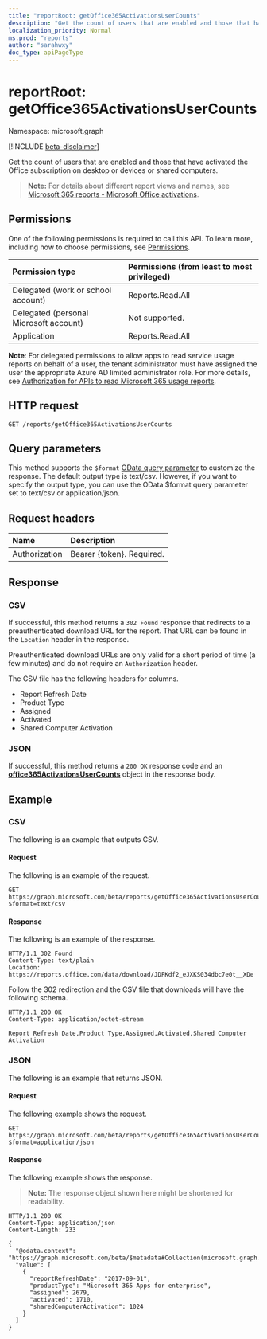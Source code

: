 ```yaml
---
title: "reportRoot: getOffice365ActivationsUserCounts"
description: "Get the count of users that are enabled and those that have activated the Office subscription on desktop or devices or shared computers."
localization_priority: Normal
ms.prod: "reports"
author: "sarahwxy"
doc_type: apiPageType
---
```


# reportRoot: getOffice365ActivationsUserCounts

Namespace: microsoft.graph

[!INCLUDE [beta-disclaimer](../../includes/beta-disclaimer.md)]

Get the count of users that are enabled and those that have activated the Office subscription on desktop or devices or shared computers.

> **Note:** For details about different report views and names, see [Microsoft 365 reports - Microsoft Office activations](https://support.office.com/client/Office-activations-87c24ae2-82e0-4d1e-be01-c3bcc3f18c60).

## Permissions

One of the following permissions is required to call this API. To learn more, including how to choose permissions, see [Permissions](/graph/permissions-reference).

| Permission type                        | Permissions (from least to most privileged) |
| :------------------------------------- | :--------------------------------------- |
| Delegated (work or school account)     | Reports.Read.All                         |
| Delegated (personal Microsoft account) | Not supported.                           |
| Application                            | Reports.Read.All                         |

**Note**: For delegated permissions to allow apps to read service usage reports on behalf of a user, the tenant administrator must have assigned the user the appropriate Azure AD limited administrator role. For more details, see [Authorization for APIs to read Microsoft 365 usage reports](/graph/reportroot-authorization).

## HTTP request

<!-- { "blockType": "ignored" } --> 

```http
GET /reports/getOffice365ActivationsUserCounts
```

## Query parameters

This method supports the `$format` [OData query parameter](/graph/query-parameters) to customize the response. The default output type is text/csv. However, if you want to specify the output type, you can use the OData $format query parameter set to text/csv or application/json.

## Request headers

| Name          | Description               |
| :------------ | :------------------------ |
| Authorization | Bearer {token}. Required. |

## Response

### CSV

If successful, this method returns a `302 Found` response that redirects to a preauthenticated download URL for the report. That URL can be found in the `Location` header in the response.

Preauthenticated download URLs are only valid for a short period of time (a few minutes) and do not require an `Authorization` header.

The CSV file has the following headers for columns.

- Report Refresh Date
- Product Type
- Assigned
- Activated
- Shared Computer Activation

### JSON

If successful, this method returns a `200 OK` response code and an **[office365ActivationsUserCounts](../resources/office365activationsusercounts.md)** object in the response body.

## Example

### CSV

The following is an example that outputs CSV.

#### Request

The following is an example of the request.


<!-- {
  "blockType": "ignored",
  "name": "reportroot_getoffice365activationsusercounts_csv"
}-->

```msgraph-interactive
GET https://graph.microsoft.com/beta/reports/getOffice365ActivationsUserCounts?$format=text/csv
```


#### Response

The following is an example of the response.

<!-- { "blockType": "ignored" } --> 

```http
HTTP/1.1 302 Found
Content-Type: text/plain
Location: https://reports.office.com/data/download/JDFKdf2_eJXKS034dbc7e0t__XDe
```

Follow the 302 redirection and the CSV file that downloads will have the following schema.

<!-- {
  "blockType": "response",
  "truncated": true,
  "@odata.type": "stream"
} -->

```http
HTTP/1.1 200 OK
Content-Type: application/octet-stream

Report Refresh Date,Product Type,Assigned,Activated,Shared Computer Activation
```

### JSON

The following is an example that returns JSON.

#### Request

The following example shows the request.


<!-- {
  "blockType": "ignored",
  "name": "reportroot_getoffice365activationsusercounts_json"
}-->

```msgraph-interactive
GET https://graph.microsoft.com/beta/reports/getOffice365ActivationsUserCounts?$format=application/json
```


#### Response

The following example shows the response.

> **Note:** The response object shown here might be shortened for readability.

<!-- {
  "blockType": "response",
  "truncated": true,
  "@odata.type": "microsoft.graph.office365ActivationsUserCounts"
} -->

```http
HTTP/1.1 200 OK
Content-Type: application/json
Content-Length: 233

{
  "@odata.context": "https://graph.microsoft.com/beta/$metadata#Collection(microsoft.graph.office365ActivationsUserCounts)", 
  "value": [
    {
      "reportRefreshDate": "2017-09-01", 
      "productType": "Microsoft 365 Apps for enterprise", 
      "assigned": 2679, 
      "activated": 1710,
      "sharedComputerActivation": 1024
    }
  ]
}
```
<!-- uuid: 8fcb5dbc-d5aa-4681-8e31-b001d5168d79 
2015-10-25 14:57:30 UTC -->
<!-- {
  "type": "#page.annotation",
  "description": "Example",
  "keywords": "",
  "section": "documentation",
  "tocPath": "",
  "suppressions": [
  ]
}-->


